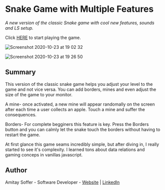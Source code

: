 # Snake Game with Multiple Features

*A new version of the classic Snake game with cool new  features, sounds and LS setup.*

Click [HERE](https://amitaysoffer.github.io/snake-game/) to start playing the game.

![Screenshot 2020-10-23 at 19 02 32](https://user-images.githubusercontent.com/31068256/97038230-60cda400-1562-11eb-9450-5abd04249b82.png)

![Screenshot 2020-10-23 at 19 26 50](https://user-images.githubusercontent.com/31068256/97040445-d7b86c00-1565-11eb-9a21-c37e66bbdd01.png)

## Summary
This version of the classic snake game helps you adjust your level to the game and not vice versa. You can add borders, mines and even adjust the size of the game to your monitor.

A mine- once activated, a new mine will appear randomally on the screen after each time a user collects an apple. Touch a mine and suffer the consequences.

Borders- For complete begginers this feature is key. Press the Borders button and you can calmly let the snake touch the borders without having to restart the game.

At first glance this game seams incredibly simple, but after diving in, I really started to see it's complexity. I learned tons about data relations and gaming conceps in vanillas javascript.

## Author
Amitay Soffer - Software Developer - [Website](https://www.esncz.org/sites/default/files/imce/under-construction.jpg) |  [LinkedIn](https://www.linkedin.com/in/amitay-soffer-137304151/)


